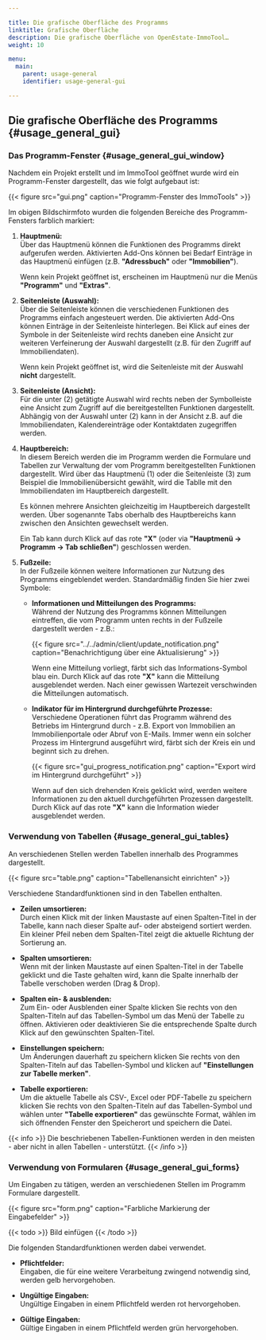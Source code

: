 ```yaml
---

title: Die grafische Oberfläche des Programms
linktitle: Grafische Oberfläche
description: Die grafische Oberfläche von OpenEstate-ImmoTool…
weight: 10

menu:
  main:
    parent: usage-general
    identifier: usage-general-gui

---
```



## Die grafische Oberfläche des Programms {#usage_general_gui}
  

### Das Programm-Fenster {#usage_general_gui_window}

Nachdem ein Projekt erstellt und im ImmoTool geöffnet wurde wird ein Programm-Fenster dargestellt, das wie folgt aufgebaut ist:

{{< figure src="gui.png" caption="Programm-Fenster des ImmoTools" >}}

Im obigen Bildschirmfoto wurden die folgenden Bereiche des Programm-Fensters farblich markiert:

1.  **Hauptmenü:** \
    Über das Hauptmenü können die Funktionen des Programms direkt aufgerufen werden. Aktivierten Add-Ons können bei Bedarf Einträge in das Hauptmenü einfügen (z.B. **"Adressbuch"** oder **"Immobilien"**). 
    
    Wenn kein Projekt geöffnet ist, erscheinen im Hauptmenü nur die Menüs **"Programm"** und **"Extras"**.

2.  **Seitenleiste (Auswahl):** \
    Über die Seitenleiste können die verschiedenen Funktionen des Programms einfach angesteuert werden. Die aktivierten Add-Ons können Einträge in der Seitenleiste hinterlegen. Bei Klick auf eines der Symbole in der Seitenleiste wird rechts daneben eine Ansicht zur weiteren Verfeinerung der Auswahl dargestellt (z.B. für den Zugriff auf Immobiliendaten).
    
    Wenn kein Projekt geöffnet ist, wird die Seitenleiste mit der Auswahl **nicht** dargestellt.

3.  **Seitenleiste (Ansicht):** \
    Für die unter (2) getätigte Auswahl wird rechts neben der Symbolleiste eine Ansicht zum Zugriff auf die bereitgestellten Funktionen dargestellt. Abhängig von der Auswahl unter (2) kann in der Ansicht z.B. auf die Immobiliendaten, Kalendereinträge oder Kontaktdaten zugegriffen werden.

4.  **Hauptbereich:** \
    In diesem Bereich werden die im Programm werden die Formulare und Tabellen zur Verwaltung der vom Programm bereitgestellten Funktionen dargestellt. Wird über das Hauptmenü (1) oder die Seitenleiste (3) zum Beispiel die Immobilienübersicht gewählt, wird die Tablle mit den Immobiliendaten im Hauptbereich dargestellt.
    
    Es können mehrere Ansichten gleichzeitig im Hauptbereich dargestellt werden. Über sogenannte Tabs oberhalb des Hauptbereichs kann zwischen den Ansichten gewechselt werden.
    
    Ein Tab kann durch Klick auf das rote **"X"** (oder via **"Hauptmenü → Programm → Tab schließen"**) geschlossen werden.

5.  **Fußzeile:** \
    In der Fußzeile können weitere Informationen zur Nutzung des Programms eingeblendet werden. Standardmäßig finden Sie hier zwei Symbole:
    
    -   **Informationen und Mitteilungen des Programms:** \
        Während der Nutzung des Programms können Mitteilungen eintreffen, die vom Programm unten rechts in der Fußzeile dargestellt werden - z.B.:
        
        {{< figure src="../../admin/client/update_notification.png" caption="Benachrichtigung über eine Aktualisierung" >}}
        
        Wenn eine Mitteilung vorliegt, färbt sich das Informations-Symbol blau ein. Durch Klick auf das rote **"X"** kann die Mitteilung ausgeblendet werden. Nach einer gewissen Wartezeit verschwinden die Mitteilungen automatisch.
    
    -   **Indikator für im Hintergrund durchgeführte Prozesse:** \
        Verschiedene Operationen führt das Programm während des Betriebs im Hintergrund durch - z.B. Export von Immobilien an Immobilienportale oder Abruf von E-Mails. Immer wenn ein solcher Prozess im Hintergrund ausgeführt wird, färbt sich der Kreis ein und beginnt sich zu drehen.
        
        {{< figure src="gui_progress_notification.png" caption="Export wird im Hintergrund durchgeführt" >}}
        
        Wenn auf den sich drehenden Kreis geklickt wird, werden weitere Informationen zu den aktuell durchgeführten Prozessen dargestellt. Durch Klick auf das rote **"X"** kann die Information wieder ausgeblendet werden.


### Verwendung von Tabellen {#usage_general_gui_tables}

An verschiedenen Stellen werden Tabellen innerhalb des Programmes dargestellt.

{{< figure src="table.png" caption="Tabellenansicht einrichten" >}}

Verschiedene Standardfunktionen sind in den Tabellen enthalten.

-   **Zeilen umsortieren:** \
    Durch einen Klick mit der linken Maustaste auf einen Spalten-Titel in der Tabelle, kann nach dieser Spalte auf- oder absteigend sortiert werden. Ein kleiner Pfeil neben dem Spalten-Titel zeigt die aktuelle Richtung der Sortierung an.

-   **Spalten umsortieren:** \
    Wenn mit der linken Maustaste auf einen Spalten-Titel in der Tabelle geklickt und die Taste gehalten wird, kann die Spalte innerhalb der Tabelle verschoben werden (Drag & Drop).

-   **Spalten ein- & ausblenden:** \
    Zum Ein- oder Ausblenden einer Spalte klicken Sie rechts von den Spalten-Titeln auf das Tabellen-Symbol um das Menü der Tabelle zu öffnen. Aktivieren oder deaktivieren Sie die entsprechende Spalte durch Klick auf den gewünschten Spalten-Titel.

-   **Einstellungen speichern:** \
    Um Änderungen dauerhaft zu speichern klicken Sie rechts von den Spalten-Titeln auf das Tabellen-Symbol und klicken auf **"Einstellungen zur Tabelle merken"**.

-   **Tabelle exportieren:** \
    Um die aktuelle Tabelle als CSV-, Excel oder PDF-Tabelle zu speichern klicken Sie rechts von den Spalten-Titeln auf das Tabellen-Symbol und wählen unter **"Tabelle exportieren"** das gewünschte Format, wählen im sich öffnenden Fenster den Speicherort und speichern die Datei.
    
{{< info >}}
Die beschriebenen Tabellen-Funktionen werden in den meisten - aber nicht in allen Tabellen - unterstützt.
{{< /info >}}


### Verwendung von Formularen {#usage_general_gui_forms}

Um Eingaben zu tätigen, werden an verschiedenen Stellen im Programm Formulare dargestellt.

{{< figure src="form.png" caption="Farbliche Markierung der Eingabefelder" >}}

{{< todo >}}
Bild einfügen
{{< /todo >}}

Die folgenden Standardfunktionen werden dabei verwendet.

-   **Pflichtfelder:** \
    Eingaben, die für eine weitere Verarbeitung zwingend notwendig sind, werden gelb hervorgehoben.

-   **Ungültige Eingaben:** \
    Ungültige Eingaben in einem Pflichtfeld werden rot hervorgehoben.

-   **Gültige Eingaben:** \
    Gültige Eingaben in einem Pflichtfeld werden grün hervorgehoben.
